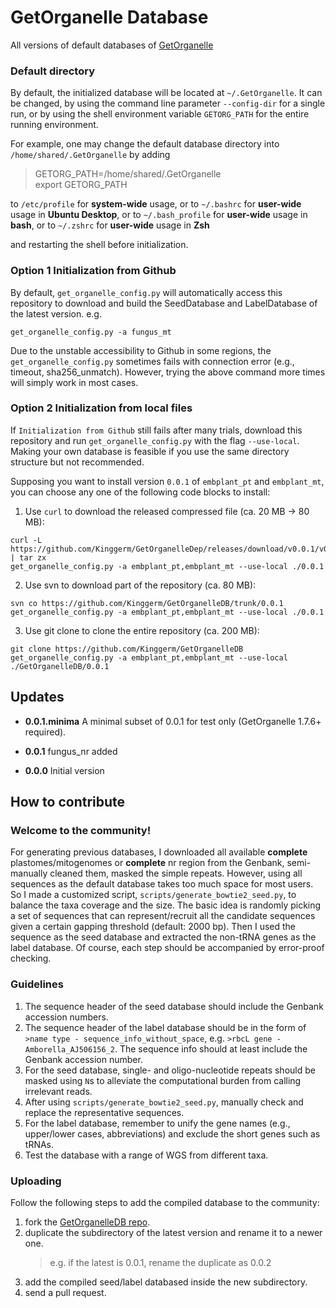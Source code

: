 # GetOrganelle Database

All versions of default databases of [GetOrganelle](https://github.com/Kinggerm/GetOrganelle)

### Default directory

By default, the initialized database will be located at `~/.GetOrganelle`. It can be changed, by using the command line parameter `--config-dir` for a single run, or by using the shell environment variable `GETORG_PATH` for the entire running environment.

For example, one may change the default database directory into `/home/shared/.GetOrganelle` by adding 

> GETORG_PATH=/home/shared/.GetOrganelle<br>
> export GETORG_PATH

to `/etc/profile` for **system-wide** usage, 
or to `~/.bashrc` for **user-wide** usage in **Ubuntu Desktop**, 
or to `~/.bash_profile` for **user-wide** usage in **bash**, 
or to `~/.zshrc` for **user-wide** usage in **Zsh**

and restarting the shell before initialization.

### Option 1 Initialization from Github

By default, `get_organelle_config.py` will automatically access this repository to download and build the SeedDatabase and LabelDatabase of the latest version. e.g.

    get_organelle_config.py -a fungus_mt

Due to the unstable accessibility to Github in some regions, the `get_organelle_config.py` sometimes fails with connection error (e.g., timeout, sha256_unmatch). However, trying the above command more times will simply work in most cases.

### Option 2 Initialization from local files

If `Initialization from Github` still fails after many trials, download this repository and run `get_organelle_config.py` with the flag `--use-local`. Making your own database is feasible if you use the same directory structure but not recommended. 

Supposing you want to install version `0.0.1` of `embplant_pt` and `embplant_mt`, you can choose any one of the following code blocks to install:
    
  1. Use `curl` to download the released compressed file (ca. 20 MB -> 80 MB):
    
    curl -L https://github.com/Kinggerm/GetOrganelleDep/releases/download/v0.0.1/v0.0.1.tar.gz | tar zx
    get_organelle_config.py -a embplant_pt,embplant_mt --use-local ./0.0.1
    
  2. Use svn to download part of the repository (ca. 80 MB):
  
    svn co https://github.com/Kinggerm/GetOrganelleDB/trunk/0.0.1
    get_organelle_config.py -a embplant_pt,embplant_mt --use-local ./0.0.1
    
  3. Use git clone to clone the entire repository (ca. 200 MB):
  
    git clone https://github.com/Kinggerm/GetOrganelleDB
    get_organelle_config.py -a embplant_pt,embplant_mt --use-local ./GetOrganelleDB/0.0.1
    

## Updates

* **0.0.1.minima** A minimal subset of 0.0.1 for test only (GetOrganelle 1.7.6+ required).

* **0.0.1** fungus_nr added

* **0.0.0** Initial version



## How to contribute

### Welcome to the community!

For generating previous databases, I downloaded all available **complete** plastomes/mitogenomes or **complete** nr region from the Genbank, semi-manually cleaned them, masked the simple repeats. However, using all sequences as the default database takes too much space for most users. So I made a customized script, `scripts/generate_bowtie2_seed.py`, to balance the taxa coverage and the size. The basic idea is randomly picking a set of sequences that can represent/recruit all the candidate sequences given a certain gapping threshold (default: 2000 bp). Then I used the sequence as the seed database and extracted the non-tRNA genes as the label database. Of course, each step should be accompanied by error-proof checking.

### Guidelines

1. The sequence header of the seed database should include the Genbank accession numbers.
2. The sequence header of the label database should be in the form of `>name type - sequence_info_without_space`, e.g. `>rbcL gene - Amborella_AJ506156_2`. The sequence info should at least include the Genbank accession number.
3. For the seed database, single- and oligo-nucleotide repeats should be masked using `N`s to alleviate the computational burden from calling irrelevant reads.
4. After using `scripts/generate_bowtie2_seed.py`, manually check and replace the representative sequences.
5. For the label database, remember to unify the gene names (e.g., upper/lower cases, abbreviations) and exclude the short genes such as tRNAs.
6. Test the database with a range of WGS from different taxa.

### Uploading
Follow the following steps to add the compiled database to the community:
1. fork the [GetOrganelleDB repo](https://github.com/Kinggerm/GetOrganelleDB).
2. duplicate the subdirectory of the latest version and rename it to a newer one.
   > e.g. if the latest is 0.0.1, rename the duplicate as 0.0.2
3. add the compiled seed/label databased inside the new subdirectory. 
4. send a pull request.

